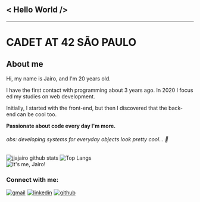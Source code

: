 ## < Hello World />

---

# CADET AT 42 SÃO PAULO

## About me

Hi, my name is Jairo, and I'm 20 years old.

I have the first contact with programming about 3 years ago. In 2020 I focused my studies on web development.

Initially, I started with the front-end, but then I discovered that the back-end can be cool too.

**Passionate about code every day I'm more.**

###### obs: developing systems for everyday objects look pretty cool... 🤔

![jjajairo github stats](https://github-readme-stats.vercel.app/api?username=jjajairo&show_icons=true&theme=tokyonight) ![Top Langs](https://github-readme-stats.vercel.app/api/top-langs/?username=jjajairo&layout=compact&theme=tokyonight) <br/> <img src="https://komarev.com/ghpvc/?username=jjajairo&label=Visualiza%C3%A7%C3%B5es&color=gray&style=flat" alt="It's me, Jairo!" />

### Connect with me:

<div style="display: flex; flex-wrap: wrap;">

<a  href="mailto:jairojunior841@gmail.com" target="_blank" style="margin-right: 5px;">
  <img alt="gmail" src="https://img.shields.io/badge/-Gmail-red?style=flat-square&logo=Gmail&logoColor=white"/>
</a>

<a  href="https://www.linkedin.com/in/jairo-caetano-junior/" target="_blank" style="margin-right: 5px;">
  <img alt="linkedin" src="https://img.shields.io/badge/-Jairo_Caetano_Junior-blue?style=flat-square&logo=Linkedin&logoColor=white"/>
</a>

<a  href="https://github.com/jjajairo" target="_blank">
  <img alt="github" src="https://img.shields.io/github/followers/jjajairo?label=follow&style=social"/>
</a>

</div>
